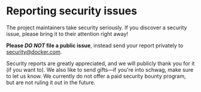 # Reporting security issues

The project maintainers take security seriously. If you discover a security
issue, please bring it to their attention right away!

**Please _DO NOT_ file a public issue**, instead send your report privately to
[security@docker.com](mailto:security@docker.com).

Security reports are greatly appreciated, and we will publicly thank you for it
(if you want to). We also like to send gifts&mdash;if you're into schwag, make
sure to let us know. We currently do not offer a paid security bounty program,
but are not ruling it out in the future.
